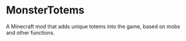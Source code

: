 # MonsterTotems
A Minecraft mod that adds unique totems into the game, based on mobs and other functions.
